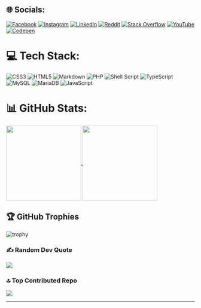 
## 🌐 Socials:
[![Facebook](https://img.shields.io/badge/Facebook-%231877F2.svg?style=for-the-badge&logo=Facebook&logoColor=white)](https://facebook.com/davide.ladisa.7) [![Instagram](https://img.shields.io/badge/Instagram-%23E4405F.svg?style=for-the-badge&logo=Instagram&logoColor=white)](https://instagram.com/davideladisa.it) [![LinkedIn](https://custom-icon-badges.demolab.com/badge/LinkedIn-0A66C2?style=for-the-badge&logo=linkedin-white&logoColor=fff)](https://linkedin.com/in/davide-ladisa) [![Reddit](https://img.shields.io/badge/Reddit-%23FF4500.svg?style=for-the-badge&logo=Reddit&logoColor=white)](https://reddit.com/user/Pecoro) [![Stack Overflow](https://img.shields.io/badge/-Stackoverflow-FE7A16?logo=stack-overflow&style=for-the-badge&logoColor=white)](https://stackoverflow.com/users/8006279) [![YouTube](https://img.shields.io/badge/YouTube-%23FF0000.svg?style=for-the-badge&logo=YouTube&logoColor=white)](https://youtube.com/@rawasir) [![Codepen](https://img.shields.io/badge/Codepen-000000?style=for-the-badge&logo=codepen&logoColor=white)](https://codepen.io/rawsar) 

# 💻 Tech Stack:
![CSS3](https://img.shields.io/badge/css3-%231572B6.svg?style=for-the-badge&logo=css3&logoColor=white) ![HTML5](https://img.shields.io/badge/html5-%23E34F26.svg?style=for-the-badge&logo=html5&logoColor=white) ![Markdown](https://img.shields.io/badge/markdown-%23000000.svg?style=for-the-badge&logo=markdown&logoColor=white) ![PHP](https://img.shields.io/badge/php-%23777BB4.svg?style=for-the-badge&logo=php&logoColor=white) ![Shell Script](https://img.shields.io/badge/shell_script-%23121011.svg?style=for-the-badge&logo=gnu-bash&logoColor=white) ![TypeScript](https://img.shields.io/badge/typescript-%23007ACC.svg?style=for-the-badge&logo=typescript&logoColor=white) ![MySQL](https://img.shields.io/badge/mysql-4479A1.svg?style=for-the-badge&logo=mysql&logoColor=white) ![MariaDB](https://img.shields.io/badge/MariaDB-003545?style=for-the-badge&logo=mariadb&logoColor=white) ![JavaScript](https://img.shields.io/badge/javascript-%23323330.svg?style=for-the-badge&logo=javascript&logoColor=%23F7DF1E)
# 📊 GitHub Stats:
<a href="https://github.com/anuraghazra/github-readme-stats">
  <img height=200 align="center" src="https://github-readme-stats.vercel.app/api?username=FrancoStino&theme=vue-dark&hide_border=false" />
</a>
<a href="https://github.com/anuraghazra/convoychat">
  <img height=200 align="center" src="https://github-readme-stats.vercel.app/api/top-langs?username=FrancoStino&theme=vue-dark&hide_border=false&include_all_commits=true&count_private=true&layout=compact&card_width=320" />
</a>

## 🏆 GitHub Trophies
![trophy](https://github-profile-trophy.vercel.app/?username=FrancoStino&theme=radical&no-frame=false&no-bg=true&rank=SSS,SS,S,AAA,AA,A,B,C,SECRET&row=2)
### ✍️ Random Dev Quote
![](https://quotes-github-readme.vercel.app/api?type=horizontal&theme=merko)

### 🔝 Top Contributed Repo
![](https://github-contributor-stats.vercel.app/api?username=FrancoStino&limit=5&theme=vue-dark&combine_all_yearly_contributions=true)

---
